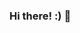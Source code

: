 ### Hi there! :) 👋

<!--
**edneibach/edneibach** is a ✨ _special_ ✨ repository because its `README.md` (this file) appears on your GitHub profile.

Here are some ideas to get you started:

🔭 I’m currently working at Zyte, as a Technical Solutions Engineer
🌱 I’m currently learning Google Cloud Platform/Airflow
- 👯 I’m looking to collaborate on ...
- 🤔 I’m looking for help with ...
💬 Ask me about everything that is data-related!
- 📫 How to reach me: ...
😄 Pronouns: He/Him
⚡ Fun fact: I love gaming in my free time! (Valheim lately)
-->

